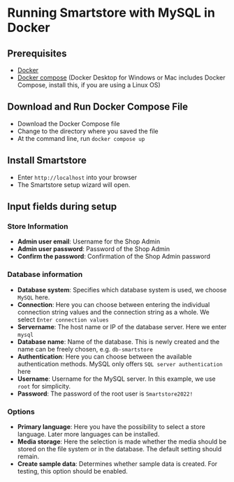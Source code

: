 # Running Smartstore with MySQL in Docker
## Prerequisites
 * [Docker](https://www.docker.com/) 
 * [Docker compose](https://docs.docker.com/compose/install/) (Docker Desktop for Windows or Mac includes Docker Compose, install this, if you are using a Linux OS)   
## Download and Run Docker Compose File
* Download the Docker Compose file
* Change to the directory where you saved the file
* At the command line, run `docker compose up`
## Install Smartstore
* Enter `http://localhost` into your browser
* The Smartstore setup wizard will open.
## Input fields during setup
### Store Information
+ **Admin user email**: Username for the Shop Admin
+ **Admin user password**: Password of the Shop Admin
+ **Confirm the password**: Confirmation of the Shop Admin password
### Database information
+ **Database system**: Specifies which database system is used, we choose `MySQL` here.
+ **Connection**: Here you can choose between entering the individual connection string values and the connection string as a whole. We select `Enter connection values`
+ **Servername**: The host name or IP of the database server. Here we enter `mysql`
+ **Database name**: Name of the database. This is newly created and the name can be freely chosen, e.g. `db-smartstore`
+ **Authentication**: Here you can choose between the available authentication methods. MySQL only offers `SQL server authentication` here
+ **Username**: Username for the MySQL server. In this example, we use `root` for simplicity. 
+ **Password**: The password of the root user is `Smartstore2022!`
### Options
+ **Primary language**: Here you have the possibility to select a store language. Later more languages can be installed.
+ **Media storage**: Here the selection is made whether the media should be stored on the file system or in the database. The default setting should remain.
+ **Create sample data**: Determines whether sample data is created. For testing, this option should be enabled.

